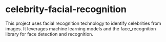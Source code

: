 # celebrity-facial-recognition

This project uses facial recognition technology to identify celebrities from images. It leverages machine learning models and the face_recognition library for face detection and recognition.
